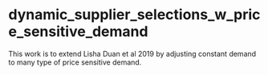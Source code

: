 # dynamic_supplier_selections_w_price_sensitive_demand
This work is to extend Lisha Duan et al 2019 by adjusting constant demand to many type of price sensitive demand.

